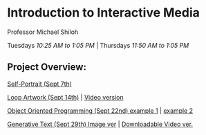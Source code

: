 # Introduction to Interactive Media

Professor Michael Shiloh

Tuesdays *10:25 AM to 1:05 PM* | Thursdays *11:50 AM to 1:05 PM*

## Project Overview:

[Self-Portrait (Sept 7th)](https://github.com/fionajlin/IntrotoIM/blob/main/Sept%207%20Self-Portrait/media/selfportrait.png)

[Loop Artwork (Sept 14th)](https://github.com/fionajlin/IntrotoIM/blob/main/Sept%2014th%20Loop%20Artwork/media/still%20loop%20image.png) | [Video version](https://github.com/fionajlin/IntrotoIM/blob/main/Sept%2014th%20Loop%20Artwork/media/video%20loop%20art.mov)

[Object Oriented Programming (Sept 22nd) example 1](https://github.com/fionajlin/IntrotoIM/blob/main/Sept%2022nd%20Object%20Oriented%20Programming/media/OOP%20art%20v1.png) | [example 2](https://github.com/fionajlin/IntrotoIM/blob/main/Sept%2022nd%20Object%20Oriented%20Programming/media/OOP%20art%20v2.png)

[Generative Text (Sept 29th) Image ver](https://github.com/fionajlin/IntrotoIM/blob/main/Sept%2029%20Generative%20Text/media/generative%20text.png) | [Downloadable Video ver.](https://github.com/fionajlin/IntrotoIM/blob/main/Sept%2029%20Generative%20Text/media/generative_text_video.mov)
